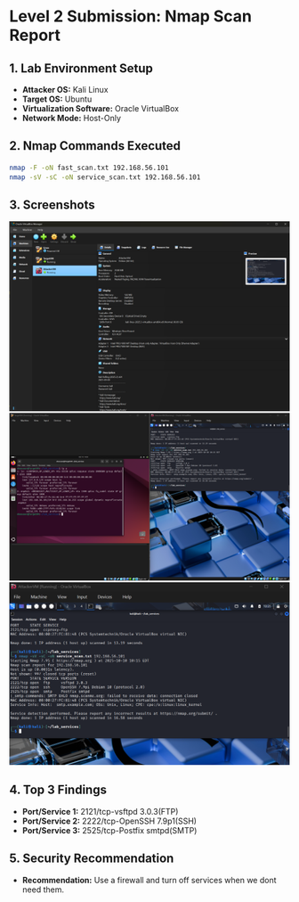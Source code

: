 # Level 2 Submission: Nmap Scan Report

## 1. Lab Environment Setup
- **Attacker OS:** Kali Linux
- **Target OS:** Ubuntu
- **Virtualization Software:** Oracle VirtualBox
- **Network Mode:** Host-Only

## 2. Nmap Commands Executed
```bash
nmap -F -oN fast_scan.txt 192.168.56.101
nmap -sV -sC -oN service_scan.txt 192.168.56.101
```

## 3. Screenshots
![VMs Running 1](screenshots/vms_running1.png)  
![VMs Running 2](screenshots/vms_running2.png) 
![Nmap Output](screenshots/nmap_output.png)

## 4. Top 3 Findings
- **Port/Service 1:** 2121/tcp-vsftpd 3.0.3(FTP) 
- **Port/Service 2:** 2222/tcp-OpenSSH 7.9p1(SSH)  
- **Port/Service 3:** 2525/tcp-Postfix smtpd(SMTP)  

## 5. Security Recommendation
- **Recommendation:** Use a firewall and turn off services when we dont need them.